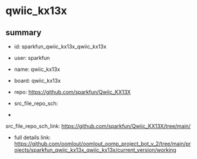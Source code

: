 # qwiic_kx13x
 
## summary 
* id: sparkfun_qwiic_kx13x_qwiic_kx13x
* user: sparkfun
* name: qwiic_kx13x
* board: qwiic_kx13x
* repo: https://github.com/sparkfun/Qwiic_KX13X



* src_file_repo_sch: 
*
 src_file_repo_sch_link: https://github.com/sparkfun/Qwiic_KX13X/tree/main/
* full details link: https://github.com/oomlout/oomlout_oomp_project_bot_v_2/tree/main/projects/sparkfun_qwiic_kx13x_qwiic_kx13x/current_version/working  






